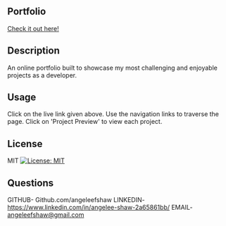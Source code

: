 
  ## Portfolio
  
  [Check it out here!](https://angeleefshaw.github.io/fullstack-portfolio/ "Fullstack Portfolio")

  ## Description 
  An online portfolio built to showcase my most challenging and enjoyable projects as a developer.

  ## Usage
  Click on the live link given above. Use the navigation links to traverse the page. Click on 'Project Preview' to view each project.

  ## License
  MIT [![License: MIT](https://img.shields.io/badge/License-MIT-yellow.svg)](https://opensource.org/licenses/MIT)

  ## Questions
  GITHUB- Github.com/angeleefshaw
  LINKEDIN-  https://www.linkedin.com/in/angelee-shaw-2a65861bb/
  EMAIL- angeleefshaw@gmail.com
  
